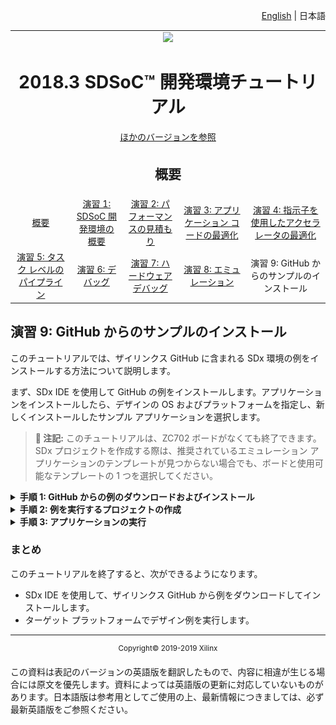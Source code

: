 <p align="right">
<a href="../../getting-started-tutorial/README.md">English</a> | <a>日本語</a>
</p>

<table style="width:100%">
  <tr>
<td align="center" width="100%" colspan="6"><img src="https://www.xilinx.com/content/dam/xilinx/imgs/press/media-kits/corporate/xilinx-logo.png" width="30%"/><h1>2018.3 SDSoC™ 開発環境チュートリアル</h1>
<a href="https://github.com/Xilinx/SDSoC-Tutorials/branches/all">ほかのバージョンを参照</a>
</td>
  </tr>
  <tr>
    <td colspan="5" align="center"><h2>概要</h2></td>
  <tr>
    <td align="center"><a href="README.md">概要</a></td>
    <td align="center"><a href="lab-1-introduction-to-the-sdsoc-development-environment.md">演習 1: SDSoC 開発環境の概要</a></td>
    <td align="center"><a href="lab-2-performance-estimation.md">演習 2: パフォーマンスの見積もり</a></td>
    <td align="center"><a href="lab-3-optimize-the-application-code.md">演習 3: アプリケーション コードの最適化</a></td>
    <td align="center"><a href="lab-4-optimize-the-accelerator-using-directives.md">演習 4: 指示子を使用したアクセラレータの最適化</a></td>
  </tr>
  <tr>
    <td align="center"><a href="lab-5-task-level-pipelining.md">演習 5: タスク レベルのパイプライン</a></td>
    <td align="center"><a href="lab-6-debug.md">演習 6: デバッグ</a></td>
    <td align="center"><a href="lab-7-hardware-debug.md">演習 7: ハードウェア デバッグ</a></td>
    <td align="center"><a href="lab-8-emulation.md">演習 8: エミュレーション</a></td>
    <td align="center">演習 9: GitHub からのサンプルのインストール</td>
    </tr>
</table>

## 演習 9: GitHub からのサンプルのインストール  

このチュートリアルでは、ザイリンクス GitHub に含まれる SDx 環境の例をインストールする方法について説明します。  

まず、SDx IDE を使用して GitHub の例をインストールします。アプリケーションをインストールしたら、デザインの OS およびプラットフォームを指定し、新しくインストールしたサンプル アプリケーションを選択します。  

>**:pushpin: 注記:**  このチュートリアルは、ZC702 ボードがなくても終了できます。SDx プロジェクトを作成する際は、推奨されているエミュレーション アプリケーションのテンプレートが見つからない場合でも、ボードと使用可能なテンプレートの 1 つを選択してください。  

<details>
<summary><strong>手順 1: GitHub からの例のダウンロードおよびインストール</strong></summary>  

  1. SDx Example ストアから例をダウンロードしてインストールするには、[Xilinx] → [SDx Example] をクリックします。  

     ![](./images/gvu1517375349413.png)  

  2. [SDx Example] ダイアログ ボックスが開きます。[Download] ボタンをクリックします。  

     ![](./images/wkd1517375349420.png)  

  3. 例は、次のようにインストールされます。  

     ![](./images/yea1517375349402.png)  

  4. [SDx Example Store] ダイアログ ボックスで [OK] をクリックします。例は、  
     `<install_area>/Xilinx/SDx/20xx.x/examples` にインストールされます。  

  5. SDx ライブラリも同じ方法でダウンロードできます。  

</details>

<details>
<summary><strong>手順 2: 例を実行するプロジェクトの作成</strong></summary>

  1. [File] → [New] → [SDx Project] をクリックします。  
  2. [Project Type] ページでは、デフォルトで [Application Project] がオンになっています。[Next] をクリックします。  
  3. [Project name] フィールドにプロジェクト名を指定します (例: lab9)。[New] をクリックします。  
  4. [Platform] から [zc702] を選択します。[Next] をクリックします。  
  5. [System Configuration] ドロップダウン リストから [Linux] を選択します。[Next] をクリックします。  
  6. [Available Templates] から [Array Partitioning] を選択し、[Finish] をクリックします。  
  7. [lab9] タブをクリックして SDx プロジェクト設定を選択します (タブが表示されていない場合は、[Project Explorer] で `project.sdx` ファイルをダブルクリックします)。[HW functions] パネルで、プロジェクトが作成されたときに matmul_partition_accel 関数がハードウェア関数としてマークされていることを確認します。  
  8. ハードウェア関数が削除されていたり、マークされていない場合は、[Add HW Functions] アイコンをクリックして表示されたダイアログ ボックス内でハードウェア関数を指定します。  
  9. ツールバーの [Build] アイコンをクリックしてプロジェクトをビルドします。      

</details>

<details>
<summary><strong>手順 3: アプリケーションの実行</strong></summary>

  ビルドが終わったら、前の章で説明したように、その他の例を実行する場合と同じ方法でアプリケーションを実行できるようになります。    
</details>

### まとめ  
このチュートリアルを終了すると、次ができるようになります。

  * SDx IDE を使用して、ザイリンクス GitHub から例をダウンロードしてインストールします。  
  * ターゲット プラットフォームでデザイン例を実行します。  

<hr/>
<p align="center"><sup>Copyright&copy; 2019-2019 Xilinx</sup></p>

この資料は表記のバージョンの英語版を翻訳したもので、内容に相違が生じる場合には原文を優先します。資料によっては英語版の更新に対応していないものがあります。日本語版は参考用としてご使用の上、最新情報につきましては、必ず最新英語版をご参照ください。